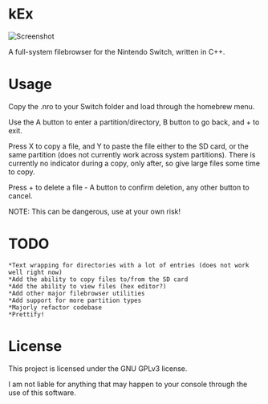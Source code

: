 # kEx
![Screenshot](https://raw.githubusercontent.com/klockee/kEx/master/screenshot-v0.01_small.png)


A full-system filebrowser for the Nintendo Switch, written in C++.

# Usage
Copy the .nro to your Switch folder and load through the homebrew menu. 

Use the A button to enter a partition/directory, B button to go back, and + to exit.

Press X to copy a file, and Y to paste the file either to the SD card, or the same partition (does not currently work across system partitions). There is currently no indicator during a copy, only after, so give large files some time to copy.

Press + to delete a file - A button to confirm deletion, any other button to cancel.

NOTE: This can be dangerous, use at your own risk!


# TODO
    *Text wrapping for directories with a lot of entries (does not work well right now)
    *Add the ability to copy files to/from the SD card
    *Add the ability to view files (hex editor?)
    *Add other major filebrowser utilities
    *Add support for more partition types
    *Majorly refactor codebase
    *Prettify!
    
# License
This project is licensed under the GNU GPLv3 license.


I am not liable for anything that may happen to your console through the use of this software.
